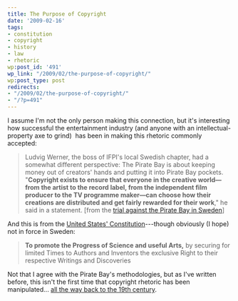 ```yaml
---
title: The Purpose of Copyright
date: '2009-02-16'
tags:
- constitution
- copyright
- history
- law
- rhetoric
wp:post_id: '491'
wp_link: "/2009/02/the-purpose-of-copyright/"
wp:post_type: post
redirects:
- "/2009/02/the-purpose-of-copyright/"
- "/?p=491"
---
```


I assume I'm not the only person making this connection, but it's interesting how successful the entertainment industry (and anyone with an intellectual-property axe to grind)  has been in making this rhetoric commonly accepted:

>

> Ludvig Werner, the boss of IFPI's local Swedish chapter, had a somewhat different perspective: The Pirate Bay is about keeping money out of creators' hands and putting it into Pirate Bay pockets. "**Copyright exists to ensure that everyone in the creative world—from the artist to the record label, from the independent film producer to the TV programme maker—can choose how their creations are distributed and get fairly rewarded for their work**," he said in a statement. [from the [trial against the Pirate Bay in Sweden](http://arstechnica.com/tech-policy/news/2009/02/labels-want-13-million-from-pirate-bay-as-trial-starts.ars)]

And this is from the [United States' Constitution](http://en.wikipedia.org/wiki/Copyright_Clause)---though obviously (I hope) not in force in Sweden:

>

> **To promote the Progress of Science and useful Arts,** by securing for limited Times to Authors and Inventors the exclusive Right to their respective Writings and Discoveries

Not that I agree with the Pirate Bay's methodologies, but as I've written before, this isn't the first time that copyright rhetoric has been manipulated... [all the way back to the 19th century](http://www.island94.org/2007/04/copyright-and-the-nineteenth-century/).
